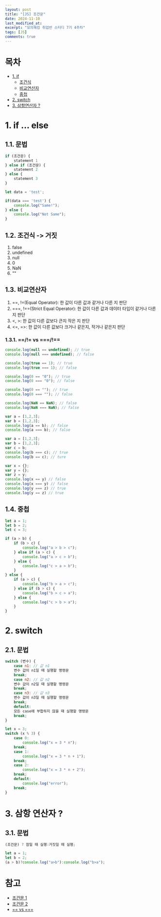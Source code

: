 ```yaml
---
layout: post
title: "[JS] 조건문"
date: 2024-11-10
last_modified_at: 
excerpt: "모의해킹 취업반 스터디 7기 4주차"
tags: [JS]
comments: true
---
```


# 목차
* [1. if](#1-if--else)
    * [조건식](#12-조건식---거짓)
    * [비교연산자](#13-비교연산자)
    * [중첩](#14-중첩)
* [2. switch](#2-switch)
* [3. 삼항연산자 ?](#3-삼항-연산자-)

# 1. if ... else
## 1.1. 문법
``` js
if (조건문) {
    statement 1
} else if (조건문) {
    statement 2
} else {
    statement 3
}
```

``` js
let data = 'test';

if(data === 'test') {
    console.log("Same!");
} else {
    console.log("Not Same");
}
```

## 1.2. 조건식 -> 거짓
1. false
2. undefined
3. null
4. 0
5. NaN
6. ""

## 1.3. 비교연산자
1. ==, !=(Equal Operator): 한 값이 다른 값과 같거나 다른 지 판단
1. ===, !==(Strict Equal Operator): 한 값이 다른 값과 데이터 타입이 같거나 다른 지 판단
2. <, >: 한 값이 다른 값보다 큰지 작은 지 판단
3. <=, =>: 한 값이 다른 값보다 크거나 같은지, 작거나 같은지 판단

### 1.3.1. ==/!= vs ===/!==

``` js
console.log(null == undefined); // true
console.log(null === undefined); // false

console.log(true == 1); // true
console.log(true === 1); // false

console.log(0 == "0"); // true
console.log(0 === "0"); // false

console.log(0 == ""); // true
console.log(0 === ""); // false

console.log(NaN == NaN); // false
console.log(NaN === NaN); // false

var a = [1,2,3];
var b = [1,2,3];
console.log(a == b); // false
console.log(a === b); // false

var a = [1,2,3];
var b = [1,2,3];
var c = b;
console.log(b === c); // true
console.log(b == c); // ture

var x = {};
var y = {};
var z = y;
console.log(x == y) // false
console.log(x === y) // false
console.log(y === z) // true
console.log(y == z) // true
```

## 1.4. 중첩
``` js
let a = 1;
let b = 2;
let c = 3;

if (a > b) {
    if (b > c) {
        console.log("a > b > c");
    } else if (a > c) {
        console.log("a > c > b");
    } else {
        console.log("c > a > b");
    }
} else {
    if (a > c) {
        console.log("b > a > c");
    } else if (b > c) {
        console.log("b > c > a");
    } else {
        console.log("c > b > a");
    }
}
```

# 2. switch
## 2.1. 문법
``` js
switch (변수) {
    case n1: // 값 n1
    변수 값이 n1일 때 실행할 명령문
    break;
    case n2: // 값 n2
    변수 값이 n2일 때 실행할 명령문
    break;
    case n3: // 값 n3
    변수 값이 n3일 때 실행할 명령문
    break;
    default:
    모든 case에 부합하지 않을 때 실행할 명령문
    break;
}
```

``` js
let x = 3;
switch (x % 3) {
    case 0:
        console.log("x = 3 * n");
    break;
    case 1:
        console.log("x = 3 * n + 1");
    break;
    case 2:
        console.log("x = 3 * n + 2");
    break;
    default:
        console.log("error");
    break;
}
```

# 3. 삼항 연산자 ?
## 3.1. 문법
``` js
(조건문) ? 참일 때 실행:거짓일 때 실행;
```

``` js
let a = 1;
let b = 2;
(a > b)?console.log("a>b"):console.log("b>a");
```

# 참고
* [조건문 1](https://goddaehee.tistory.com/225)
* [조건문 2](https://ko.javascript.info/ifelse)
* [== vs ===](https://steemit.com/kr-dev/@cheonmr/js-operator)